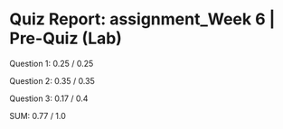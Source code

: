 # Quiz Report: assignment_Week 6 | Pre-Quiz (Lab)

Question 1: 0.25 / 0.25

Question 2: 0.35 / 0.35

Question 3: 0.17 / 0.4

SUM: 0.77 / 1.0
